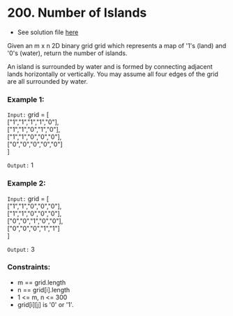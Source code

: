 # 200. Number of Islands

- See solution file [here](./solution.cpp)

Given an m x n 2D binary grid grid which represents a map of '1's (land) and '0's (water),
return the number of islands.

An island is surrounded by water and is formed by connecting adjacent lands horizontally
or vertically. You may assume all four edges of the grid are all surrounded by water.

### Example 1:

`Input:`
grid = [  
  ["1","1","1","1","0"],  
  ["1","1","0","1","0"],  
  ["1","1","0","0","0"],  
  ["0","0","0","0","0"]  
]  

`Output:` 1  
### Example 2:

`Input:` grid = [  
  ["1","1","0","0","0"],  
  ["1","1","0","0","0"],  
  ["0","0","1","0","0"],  
  ["0","0","0","1","1"]  
]  

`Output:` 3  

### Constraints:

- m == grid.length
- n == grid[i].length
- 1 <= m, n <= 300
- grid[i][j] is '0' or '1'.